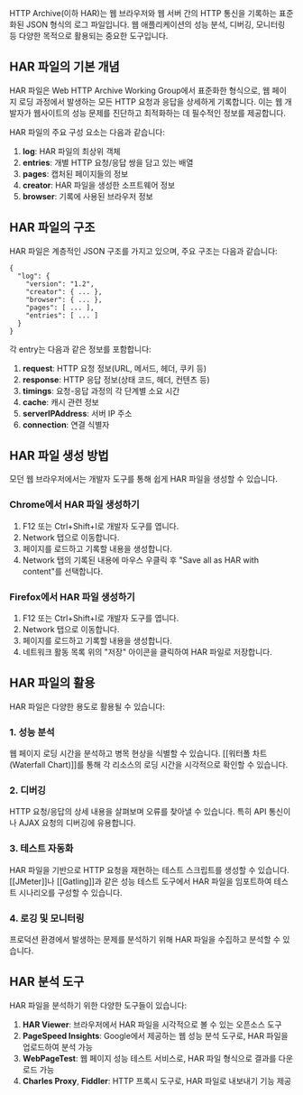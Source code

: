 HTTP Archive(이하 HAR)는 웹 브라우저와 웹 서버 간의 HTTP 통신을 기록하는 표준화된 JSON 형식의 로그 파일입니다. 웹 애플리케이션의 성능 분석, 디버깅, 모니터링 등 다양한 목적으로 활용되는 중요한 도구입니다.

## HAR 파일의 기본 개념

HAR 파일은 Web HTTP Archive Working Group에서 표준화한 형식으로, 웹 페이지 로딩 과정에서 발생하는 모든 HTTP 요청과 응답을 상세하게 기록합니다. 이는 웹 개발자가 웹사이트의 성능 문제를 진단하고 최적화하는 데 필수적인 정보를 제공합니다.

HAR 파일의 주요 구성 요소는 다음과 같습니다:

1. **log**: HAR 파일의 최상위 객체
2. **entries**: 개별 HTTP 요청/응답 쌍을 담고 있는 배열
3. **pages**: 캡처된 페이지들의 정보
4. **creator**: HAR 파일을 생성한 소프트웨어 정보
5. **browser**: 기록에 사용된 브라우저 정보

## HAR 파일의 구조

HAR 파일은 계층적인 JSON 구조를 가지고 있으며, 주요 구조는 다음과 같습니다:

```
{
  "log": {
    "version": "1.2",
    "creator": { ... },
    "browser": { ... },
    "pages": [ ... ],
    "entries": [ ... ]
  }
}
```

각 entry는 다음과 같은 정보를 포함합니다:

1. **request**: HTTP 요청 정보(URL, 메서드, 헤더, 쿠키 등)
2. **response**: HTTP 응답 정보(상태 코드, 헤더, 컨텐츠 등)
3. **timings**: 요청-응답 과정의 각 단계별 소요 시간
4. **cache**: 캐시 관련 정보
5. **serverIPAddress**: 서버 IP 주소
6. **connection**: 연결 식별자

## HAR 파일 생성 방법

모던 웹 브라우저에서는 개발자 도구를 통해 쉽게 HAR 파일을 생성할 수 있습니다.

### Chrome에서 HAR 파일 생성하기

1. F12 또는 Ctrl+Shift+I로 개발자 도구를 엽니다.
2. Network 탭으로 이동합니다.
3. 페이지를 로드하고 기록할 내용을 생성합니다.
4. Network 탭의 기록된 내용에 마우스 우클릭 후 "Save all as HAR with content"를 선택합니다.

### Firefox에서 HAR 파일 생성하기

1. F12 또는 Ctrl+Shift+I로 개발자 도구를 엽니다.
2. Network 탭으로 이동합니다.
3. 페이지를 로드하고 기록할 내용을 생성합니다.
4. 네트워크 활동 목록 위의 "저장" 아이콘을 클릭하여 HAR 파일로 저장합니다.

## HAR 파일의 활용

HAR 파일은 다양한 용도로 활용될 수 있습니다:

### 1. 성능 분석

웹 페이지 로딩 시간을 분석하고 병목 현상을 식별할 수 있습니다. [[워터폴 차트(Waterfall Chart)]]를 통해 각 리소스의 로딩 시간을 시각적으로 확인할 수 있습니다.

### 2. 디버깅

HTTP 요청/응답의 상세 내용을 살펴보며 오류를 찾아낼 수 있습니다. 특히 API 통신이나 AJAX 요청의 디버깅에 유용합니다.

### 3. 테스트 자동화

HAR 파일을 기반으로 HTTP 요청을 재현하는 테스트 스크립트를 생성할 수 있습니다. [[JMeter]]나 [[Gatling]]과 같은 성능 테스트 도구에서 HAR 파일을 임포트하여 테스트 시나리오를 구성할 수 있습니다.

### 4. 로깅 및 모니터링

프로덕션 환경에서 발생하는 문제를 분석하기 위해 HAR 파일을 수집하고 분석할 수 있습니다.

## HAR 분석 도구

HAR 파일을 분석하기 위한 다양한 도구들이 있습니다:

1. **HAR Viewer**: 브라우저에서 HAR 파일을 시각적으로 볼 수 있는 오픈소스 도구
2. **PageSpeed Insights**: Google에서 제공하는 웹 성능 분석 도구로, HAR 파일을 업로드하여 분석 가능
3. **WebPageTest**: 웹 페이지 성능 테스트 서비스로, HAR 파일 형식으로 결과를 다운로드 가능
4. **Charles Proxy**, **Fiddler**: HTTP 프록시 도구로, HAR 파일로 내보내기 기능 제공